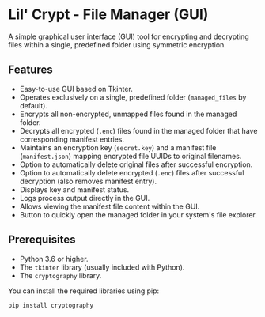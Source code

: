 # Lil' Crypt - File Manager (GUI)

A simple graphical user interface (GUI) tool for encrypting and decrypting files within a single, predefined folder using symmetric encryption.

## Features

* Easy-to-use GUI based on Tkinter.
* Operates exclusively on a single, predefined folder (`managed_files` by default).
* Encrypts all non-encrypted, unmapped files found in the managed folder.
* Decrypts all encrypted (`.enc`) files found in the managed folder that have corresponding manifest entries.
* Maintains an encryption key (`secret.key`) and a manifest file (`manifest.json`) mapping encrypted file UUIDs to original filenames.
* Option to automatically delete original files after successful encryption.
* Option to automatically delete encrypted (`.enc`) files after successful decryption (also removes manifest entry).
* Displays key and manifest status.
* Logs process output directly in the GUI.
* Allows viewing the manifest file content within the GUI.
* Button to quickly open the managed folder in your system's file explorer.

## Prerequisites

* Python 3.6 or higher.
* The `tkinter` library (usually included with Python).
* The `cryptography` library.

You can install the required libraries using pip:

```bash
pip install cryptography
